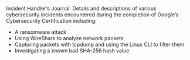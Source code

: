 Incident Handler’s Journal: Details and descriptions of various cybersecurity incidents encountered during the completion of Google’s Cybersecurity Certification including:

- A ransomware attack
- Using WireShark to analyze network packets
- Capturing packets with tcpdump and using the Linux CLI to filter them
- Investigating a known bad SHA-256 hash value